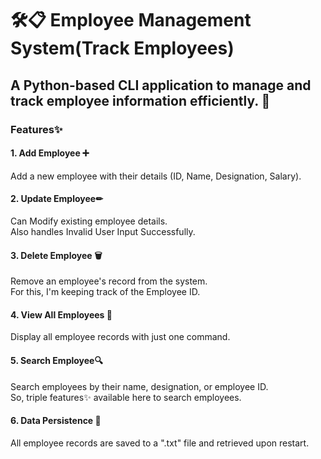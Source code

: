 # 🛠📋 Employee Management System(Track Employees)
## A Python-based CLI application to manage and track employee information efficiently. 🚀

### Features✨
#### 1. Add Employee ➕  
Add a new employee with their details (ID, Name, Designation, Salary).  

#### 2. Update Employee✏  
Can Modify existing employee details.  
Also handles Invalid User Input Successfully.  

#### 3. Delete Employee 🗑  
Remove an employee's record from the system.  
For this, I'm keeping track of the Employee ID. 

#### 4. View All Employees 👀  
Display all employee records with just one command.

#### 5. Search Employee🔍  
Search employees by their name, designation, or employee ID.  
So, triple features✨ available here to search employees.

#### 6. Data Persistence 💾  
All employee records are saved to a ".txt" file and retrieved upon restart.  
